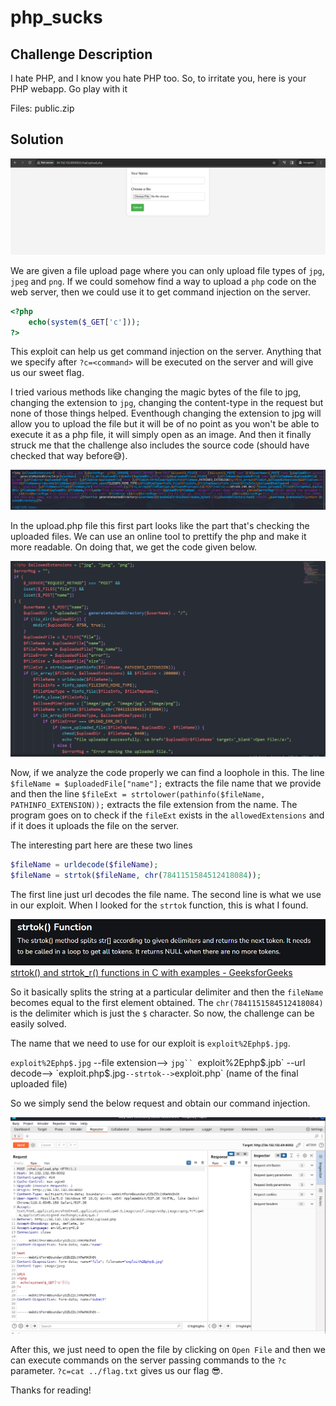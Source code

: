 # php_sucks

## Challenge Description
I hate PHP, and I know you hate PHP too. So, to irritate you, here is your PHP webapp. Go play with it

Files: public.zip

## Solution

![image1.png](images/image1.png)

We are given a file upload page where you can only upload file types of `jpg`, `jpeg` and `png`. If we could somehow find a way to upload a `php` code on the web server, then we could use it to get command injection on the server.

```php
<?php
	echo(system($_GET['c']));
?>
```

This exploit can help us get command injection on the server. Anything that we specify after `?c=<command>` will be executed on the server and will give us our sweet flag.

I tried various methods like changing the magic bytes of the file to jpg, changing the extension to `jpg`, changing the content-type in the request but none of those things helped. Eventhough changing the extension to jpg will allow you to upload the file but it will be of no point as you won't be able to execute it as a php file, it will simply open as an image. And then it finally struck me that the challenge also includes the source code (should have checked that way before😅).

![upload.php](images/upload1.png)

In the upload.php file this first part looks like the part that's checking the uploaded files. We can use an online tool to prettify the php and make it more readable. On doing that, we get the code given below.

![upload.php](images/upload2.png)

Now, if we analyze the code properly we can find a loophole in this. The line `$fileName = $uploadedFile["name"];` extracts the file name that we provide and then the line `$fileExt = strtolower(pathinfo($fileName, PATHINFO_EXTENSION));` extracts the file extension from the name. The program goes on to check if the `fileExt` exists in the `allowedExtensions` and if it does it uploads the file on the server. 

The interesting part here are these two lines
```php
$fileName = urldecode($fileName);
$fileName = strtok($fileName, chr(7841151584512418084));
``` 
The first line just url decodes the file name. The second line is what we use in our exploit.
When I looked for the `strtok` function, this is what I found.

![strtok](images/strtok.png)
[strtok() and strtok_r() functions in C with examples - GeeksforGeeks](https://www.geeksforgeeks.org/strtok-strtok_r-functions-c-examples/)

So it basically splits the string at a particular delimiter and then the `fileName` becomes equal to the first element obtained. The `chr(7841151584512418084)` is the delimiter which is just the `$` character. So now, the challenge can be easily solved.

The name that we need to use for our exploit is `exploit%2Ephp$.jpg`.

`exploit%2Ephp$.jpg` --file extension--> `jpg``
`exploit%2Ephp$.jpb` --url decode--> `exploit.php$.jpg` --strtok--> `exploit.php` (name of the final uploaded file)

So we simply send the below request and obtain our command injection.

![exploit_request](images/exploit_request.png)

After this, we just need to open the file by clicking on `Open File` and then we can execute commands on the server passing commands to the `?c` parameter. `?c=cat ../flag.txt` gives us our flag 😎.

Thanks for reading!
